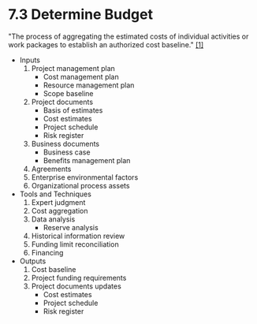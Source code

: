 # 7.3 Determine Budget

"The process of aggregating the estimated costs of individual activities or work
packages to establish an authorized cost baseline." [[1]](../../home.md#references)

- Inputs
  1. Project management plan
     - Cost management plan
     - Resource management plan
     - Scope baseline
  2. Project documents
     - Basis of estimates
     - Cost estimates
     - Project schedule
     - Risk register
  3. Business documents
     - Business case
     - Benefits management plan
  4. Agreements
  5. Enterprise environmental factors
  6. Organizational process assets
- Tools and Techniques
  1. Expert judgment
  2. Cost aggregation
  3. Data analysis
     - Reserve analysis
  4. Historical information review
  5. Funding limit reconciliation
  6. Financing
- Outputs
  1. Cost baseline
  2. Project funding requirements
  3. Project documents updates
     - Cost estimates
     - Project schedule
     - Risk register
